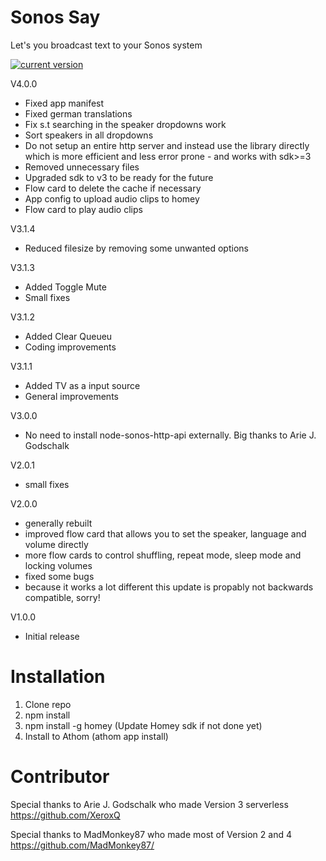 # Sonos Say

Let's you broadcast text to your Sonos system

[![current version](https://img.shields.io/badge/version-4.0.0-<COLOR>.svg)](https://shields.io/)

V4.0.0
* Fixed app manifest
* Fixed german translations
* Fix s.t searching in the speaker dropdowns work
* Sort speakers in all dropdowns
* Do not setup an entire http server and instead use the library directly which is more efficient and less error prone - and works with sdk>=3
* Removed unnecessary files
* Upgraded sdk to v3 to be ready for the future
* Flow card to delete the cache if necessary
* App config to upload audio clips to homey
* Flow card to play audio clips

V3.1.4
* Reduced filesize by removing some unwanted options

V3.1.3
* Added Toggle Mute
* Small fixes

V3.1.2
* Added Clear Queueu
* Coding improvements

V3.1.1
* Added TV as a input source
* General improvements

V3.0.0
* No need to install node-sonos-http-api externally. Big thanks to Arie J. Godschalk

V2.0.1
* small fixes

V2.0.0
* generally rebuilt
* improved flow card that allows you to set the speaker, language and volume directly
* more flow cards to control shuffling, repeat mode, sleep mode and locking volumes
* fixed some bugs
* because it works a lot different this update is propably not backwards compatible, sorry!

V1.0.0
* Initial release


# Installation
1. Clone repo
2. npm install
3. npm install -g homey (Update Homey sdk if not done yet)
4. Install to Athom (athom app install)

# Contributor
Special thanks to Arie J. Godschalk who made Version 3 serverless
https://github.com/XeroxQ

Special thanks to MadMonkey87 who made most of Version 2 and 4
https://github.com/MadMonkey87/
